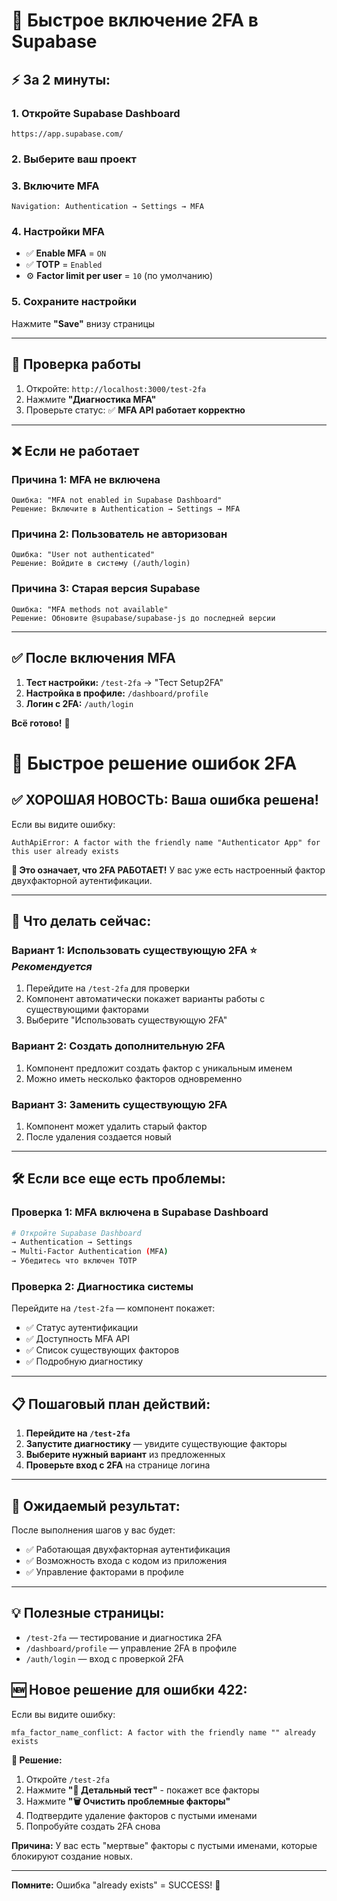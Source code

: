 # 🚀 Быстрое включение 2FA в Supabase

## ⚡ За 2 минуты:

### 1. Откройте Supabase Dashboard
```
https://app.supabase.com/
```

### 2. Выберите ваш проект

### 3. Включите MFA
```
Navigation: Authentication → Settings → MFA
```

### 4. Настройки MFA
- ✅ **Enable MFA** = `ON`
- ✅ **TOTP** = `Enabled` 
- ⚙️ **Factor limit per user** = `10` (по умолчанию)

### 5. Сохраните настройки
Нажмите **"Save"** внизу страницы

---

## 🧪 Проверка работы

1. Откройте: `http://localhost:3000/test-2fa`
2. Нажмите **"Диагностика MFA"**
3. Проверьте статус: ✅ **MFA API работает корректно**

---

## ❌ Если не работает

### Причина 1: MFA не включена
```
Ошибка: "MFA not enabled in Supabase Dashboard"
Решение: Включите в Authentication → Settings → MFA
```

### Причина 2: Пользователь не авторизован
```
Ошибка: "User not authenticated"
Решение: Войдите в систему (/auth/login)
```

### Причина 3: Старая версия Supabase
```
Ошибка: "MFA methods not available"
Решение: Обновите @supabase/supabase-js до последней версии
```

---

## ✅ После включения MFA

1. **Тест настройки:** `/test-2fa` → "Тест Setup2FA"
2. **Настройка в профиле:** `/dashboard/profile`
3. **Логин с 2FA:** `/auth/login`

**Всё готово!** 🎉 

# 🚀 Быстрое решение ошибок 2FA

## ✅ **ХОРОШАЯ НОВОСТЬ: Ваша ошибка решена!**

Если вы видите ошибку:
```
AuthApiError: A factor with the friendly name "Authenticator App" for this user already exists
```

**🎉 Это означает, что 2FA РАБОТАЕТ!** У вас уже есть настроенный фактор двухфакторной аутентификации.

---

## 🔧 **Что делать сейчас:**

### **Вариант 1: Использовать существующую 2FA** ⭐ *Рекомендуется*
1. Перейдите на `/test-2fa` для проверки
2. Компонент автоматически покажет варианты работы с существующими факторами
3. Выберите "Использовать существующую 2FA"

### **Вариант 2: Создать дополнительную 2FA**
1. Компонент предложит создать фактор с уникальным именем
2. Можно иметь несколько факторов одновременно

### **Вариант 3: Заменить существующую 2FA**
1. Компонент может удалить старый фактор
2. После удаления создается новый

---

## 🛠️ **Если все еще есть проблемы:**

### **Проверка 1: MFA включена в Supabase Dashboard**
```bash
# Откройте Supabase Dashboard
→ Authentication → Settings
→ Multi-Factor Authentication (MFA)
→ Убедитесь что включен TOTP
```

### **Проверка 2: Диагностика системы**
Перейдите на `/test-2fa` — компонент покажет:
- ✅ Статус аутентификации
- ✅ Доступность MFA API  
- ✅ Список существующих факторов
- ✅ Подробную диагностику

---

## 📋 **Пошаговый план действий:**

1. **Перейдите на `/test-2fa`**
2. **Запустите диагностику** — увидите существующие факторы
3. **Выберите нужный вариант** из предложенных
4. **Проверьте вход с 2FA** на странице логина

---

## 🎯 **Ожидаемый результат:**

После выполнения шагов у вас будет:
- ✅ Работающая двухфакторная аутентификация
- ✅ Возможность входа с кодом из приложения
- ✅ Управление факторами в профиле

---

## 💡 **Полезные страницы:**

- `/test-2fa` — тестирование и диагностика 2FA
- `/dashboard/profile` — управление 2FA в профиле  
- `/auth/login` — вход с проверкой 2FA

## **🆕 Новое решение для ошибки 422:**

Если вы видите ошибку:
```
mfa_factor_name_conflict: A factor with the friendly name "" already exists
```

**🔧 Решение:**
1. Откройте `/test-2fa`
2. Нажмите **"🧪 Детальный тест"** - покажет все факторы
3. Нажмите **"🗑️ Очистить проблемные факторы"** 
4. Подтвердите удаление факторов с пустыми именами
5. Попробуйте создать 2FA снова

**Причина:** У вас есть "мертвые" факторы с пустыми именами, которые блокируют создание новых.

---

**Помните:** Ошибка "already exists" = SUCCESS! 🚀 